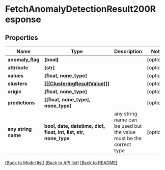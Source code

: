 # FetchAnomalyDetectionResult200Response


## Properties
Name | Type | Description | Notes
------------ | ------------- | ------------- | -------------
**anomaly_flag** | **[bool]** |  | [optional] 
**attribute** | **[str]** |  | [optional] 
**values** | **[float, none_type]** |  | [optional] 
**clusters** | [**[[[ClusteringResultValue]]]**](ClusteringResultValue.md) |  | [optional] 
**origin** | **[float, none_type]** |  | [optional] 
**predictions** | **[[float, none_type], none_type]** |  | [optional] 
**any string name** | **bool, date, datetime, dict, float, int, list, str, none_type** | any string name can be used but the value must be the correct type | [optional]

[[Back to Model list]](../README.md#documentation-for-models) [[Back to API list]](../README.md#documentation-for-api-endpoints) [[Back to README]](../README.md)


